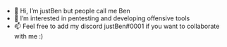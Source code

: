 - 👋 Hi, I’m justBen but people call me Ben
- 👀 I’m interested in pentesting and developing offensive tools
- 📫 Feel free to add my discord justBen#0001 if you want to collaborate with me :) 

<!---
0xjustBen/0xjustBen is a ✨ special ✨ repository because its `README.md` (this file) appears on your GitHub profile.
You can click the Preview link to take a look at your changes.
--->
